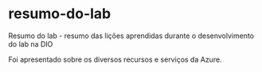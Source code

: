 # resumo-do-lab
Resumo do lab -  resumo das lições aprendidas durante o desenvolvimento do lab na DIO


<p>Foi apresentado sobre os diversos recursos e serviços da Azure. </p>
